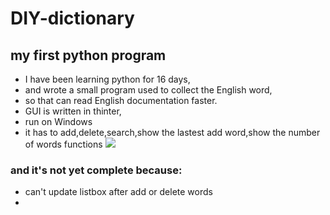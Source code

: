 # DIY-dictionary
## my first python program
- I have been learning python for 16 days,
- and wrote a small program used to collect the English word,
- so that can read English documentation faster.
- GUI is written in thinter,
- run on Windows
- it has to add,delete,search,show the lastest add word,show the number of words functions
![](http://a3.qpic.cn/psb?/V13myjbk30ecui/wB*zj9RLSi2CB9bx.2fnWfANINP0PT3mFrWT7nngA6A!/b/dOMAAAAAAAAA&bo=BgFKAQAAAAADB24!&rf=viewer_4)

### and it's not yet complete because:

- can't update listbox after add or delete words
- 
